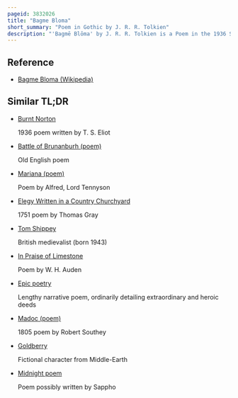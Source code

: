 ```yaml
---
pageid: 3832026
title: "Bagme Bloma"
short_summary: "Poem in Gothic by J. R. R. Tolkien"
description: "'Bagmē Blōma' by J. R. R. Tolkien is a Poem in the 1936 Songs for the Philologists, and the only one ever written in the Gothic Language. It was to be sung with the Tune of o lazy Sheep! '. Scholars have found the Poem Beautiful and debated its Interpretation. Tom Shippey proposed that the Birch tree, praised in the poem, symbolises the 'B' scheme of English teaching, namely Tolkien's own subject, philology. Verlyn Flieger doubted the Connection, writing that the Birch played a significant emotional Role in Smith of Wootton Major, as in the Poem, and that this was only diminished by seeking a further Interpretation."
---
```


## Reference

- [Bagme Bloma (Wikipedia)](https://en.wikipedia.org/?curid=3832026)

## Similar TL;DR

- [Burnt Norton](/tldr/en/burnt-norton)

  1936 poem written by T. S. Eliot

- [Battle of Brunanburh (poem)](/tldr/en/battle-of-brunanburh-poem)

  Old English poem

- [Mariana (poem)](/tldr/en/mariana-poem)

  Poem by Alfred, Lord Tennyson

- [Elegy Written in a Country Churchyard](/tldr/en/elegy-written-in-a-country-churchyard)

  1751 poem by Thomas Gray

- [Tom Shippey](/tldr/en/tom-shippey)

  British medievalist (born 1943)

- [In Praise of Limestone](/tldr/en/in-praise-of-limestone)

  Poem by W. H. Auden

- [Epic poetry](/tldr/en/epic-poetry)

  Lengthy narrative poem, ordinarily detailing extraordinary and heroic deeds

- [Madoc (poem)](/tldr/en/madoc-poem)

  1805 poem by Robert Southey

- [Goldberry](/tldr/en/goldberry)

  Fictional character from Middle-Earth

- [Midnight poem](/tldr/en/midnight-poem)

  Poem possibly written by Sappho
